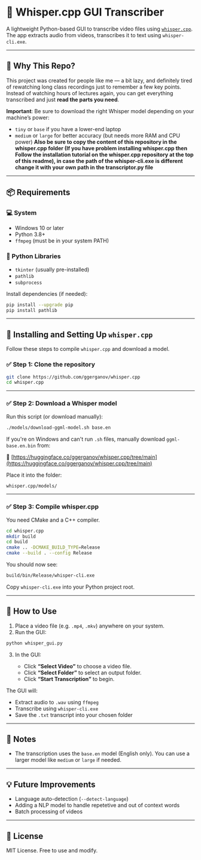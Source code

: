 # 🧐 Whisper.cpp GUI Transcriber

A lightweight Python-based GUI to transcribe video files using [`whisper.cpp`](https://github.com/ggerganov/whisper.cpp). The app extracts audio from videos, transcribes it to text using `whisper-cli.exe`.

---

## 📖 Why This Repo?

This project was created for people like me — a bit lazy, and definitely tired of rewatching long class recordings just to remember a few key points.
Instead of watching hours of lectures again, you can get everything transcribed and just **read the parts you need**.

**Important**: Be sure to download the right Whisper model depending on your machine’s power:

* `tiny` or `base` if you have a lower-end laptop
* `medium` or `large` for better accuracy (but needs more RAM and CPU power)
**Also be sure to copy the content of this repository in the whisper.cpp folder (If you have problem installing whisper.cpp then Follow the installation tutorial on the whisper.cpp repository at the top of this readme), in case the path of the whisper-cli.exe is different change it with your own path in the transcriptor.py file**
---

## 📦 Requirements

### 💻 System

* Windows 10 or later
* Python 3.8+
* `ffmpeg` (must be in your system PATH)

### 🧪 Python Libraries

* `tkinter` (usually pre-installed)
* `pathlib`
* `subprocess`

Install dependencies (if needed):

```bash
pip install --upgrade pip
pip install pathlib
```

---

## 🔧 Installing and Setting Up `whisper.cpp`

Follow these steps to compile `whisper.cpp` and download a model.

### ✅ Step 1: Clone the repository

```bash
git clone https://github.com/ggerganov/whisper.cpp
cd whisper.cpp
```

---

### ✅ Step 2: Download a Whisper model

Run this script (or download manually):

```bash
./models/download-ggml-model.sh base.en
```

If you're on Windows and can't run `.sh` files, manually download `ggml-base.en.bin` from:

📎 [https://huggingface.co/ggerganov/whisper.cpp/tree/main](https://huggingface.co/ggerganov/whisper.cpp/tree/main)

Place it into the folder:

```bash
whisper.cpp/models/
```

---

### ✅ Step 3: Compile whisper.cpp

You need CMake and a C++ compiler.


```bash
cd whisper.cpp
mkdir build
cd build
cmake .. -DCMAKE_BUILD_TYPE=Release
cmake --build . --config Release
```

You should now see:

```bash
build/bin/Release/whisper-cli.exe
```

Copy `whisper-cli.exe` into your Python project root.

---



## 🚀 How to Use

1. Place a video file (e.g. `.mp4`, `.mkv`) anywhere on your system.
2. Run the GUI:

```bash
python whisper_gui.py
```

3. In the GUI:

   * Click **“Select Video”** to choose a video file.
   * Click **“Select Folder”** to select an output folder.
   * Click **“Start Transcription”** to begin.

The GUI will:

* Extract audio to `.wav` using `ffmpeg`
* Transcribe using `whisper-cli.exe`
* Save the `.txt` transcript into your chosen folder

---

## 📌 Notes

* The transcription uses the `base.en` model (English only). You can use a larger model like `medium` or `large` if needed.

---

## 💡 Future Improvements

* Language auto-detection (`--detect-language`)
* Adding a NLP model to handle repetetive and out of context words
* Batch processing of videos

---

## 📄 License

MIT License. Free to use and modify.

